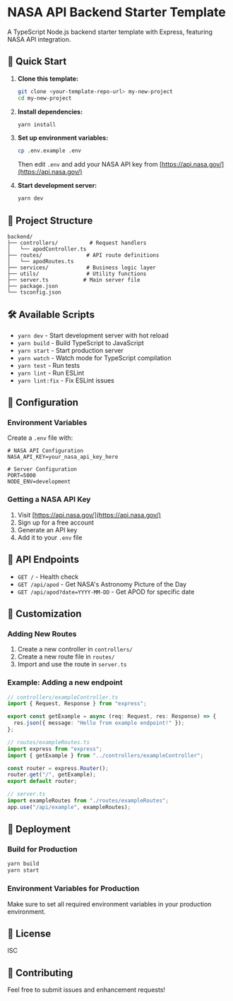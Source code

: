 # NASA API Backend Starter Template

A TypeScript Node.js backend starter template with Express, featuring NASA API integration.

## 🚀 Quick Start

1. **Clone this template:**

   ```bash
   git clone <your-template-repo-url> my-new-project
   cd my-new-project
   ```

2. **Install dependencies:**

   ```bash
   yarn install
   ```

3. **Set up environment variables:**

   ```bash
   cp .env.example .env
   ```

   Then edit `.env` and add your NASA API key from [https://api.nasa.gov/](https://api.nasa.gov/)

4. **Start development server:**
   ```bash
   yarn dev
   ```

## 📁 Project Structure

```
backend/
├── controllers/          # Request handlers
│   └── apodController.ts
├── routes/              # API route definitions
│   └── apodRoutes.ts
├── services/            # Business logic layer
├── utils/               # Utility functions
├── server.ts           # Main server file
├── package.json
└── tsconfig.json
```

## 🛠️ Available Scripts

- `yarn dev` - Start development server with hot reload
- `yarn build` - Build TypeScript to JavaScript
- `yarn start` - Start production server
- `yarn watch` - Watch mode for TypeScript compilation
- `yarn test` - Run tests
- `yarn lint` - Run ESLint
- `yarn lint:fix` - Fix ESLint issues

## 🔧 Configuration

### Environment Variables

Create a `.env` file with:

```env
# NASA API Configuration
NASA_API_KEY=your_nasa_api_key_here

# Server Configuration
PORT=5000
NODE_ENV=development
```

### Getting a NASA API Key

1. Visit [https://api.nasa.gov/](https://api.nasa.gov/)
2. Sign up for a free account
3. Generate an API key
4. Add it to your `.env` file

## 📡 API Endpoints

- `GET /` - Health check
- `GET /api/apod` - Get NASA's Astronomy Picture of the Day
- `GET /api/apod?date=YYYY-MM-DD` - Get APOD for specific date

## 🎯 Customization

### Adding New Routes

1. Create a new controller in `controllers/`
2. Create a new route file in `routes/`
3. Import and use the route in `server.ts`

### Example: Adding a new endpoint

```typescript
// controllers/exampleController.ts
import { Request, Response } from "express";

export const getExample = async (req: Request, res: Response) => {
  res.json({ message: "Hello from example endpoint!" });
};

// routes/exampleRoutes.ts
import express from "express";
import { getExample } from "../controllers/exampleController";

const router = express.Router();
router.get("/", getExample);
export default router;

// server.ts
import exampleRoutes from "./routes/exampleRoutes";
app.use("/api/example", exampleRoutes);
```

## 🚀 Deployment

### Build for Production

```bash
yarn build
yarn start
```

### Environment Variables for Production

Make sure to set all required environment variables in your production environment.

## 📝 License

ISC

## 🤝 Contributing

Feel free to submit issues and enhancement requests!
